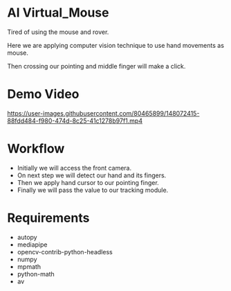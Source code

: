 # AI Virtual_Mouse

Tired of using the mouse and rover.

Here we are applying computer vision technique to use hand movements as mouse.

Then crossing our pointing and middle finger will make a click.

# Demo Video

https://user-images.githubusercontent.com/80465899/148072415-88fdd484-f980-474d-8c25-41c1278b97f1.mp4

# Workflow

  - Initially we will access the front camera.
  - On next step we will detect our hand and its fingers.
  - Then we apply hand cursor to our pointing finger.
  - Finally we will pass the value to our tracking module.
  
  
# Requirements

  - autopy
  - mediapipe
  - opencv-contrib-python-headless
  - numpy
  - mpmath
  - python-math
  - av
  
